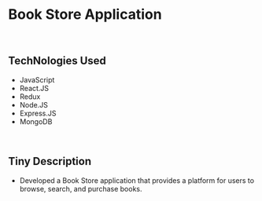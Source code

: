 <h1>Book Store Application</h1>

<br>
<h2>
  TechNologies Used
</h2>

<UL>
  <li>JavaScript</li>
  <li> React.JS</li>
  <li>Redux</li>
  <li> Node.JS</li>
  <li> Express.JS</li>
  <li>MongoDB</li>
</UL>
<br>
<h2>Tiny Description</h2>
<ul>
  <li>Developed a Book Store application that provides a platform for users to browse, search, and purchase books.</li>
</ul>
